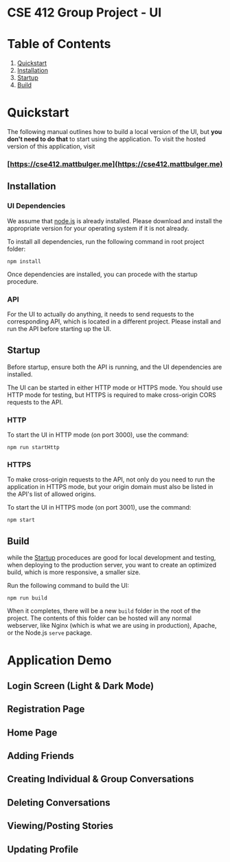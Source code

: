 # CSE 412 Group Project - UI

# Table of Contents
1) [Quickstart](#quickstart)
2) [Installation](#installation)
4) [Startup](#startup)
5) [Build](#build)

# Quickstart
The following manual outlines how to build a local version of the UI, but **you don't need to do that** to start using the application. To visit the hosted version of this application, visit 

### [https://cse412.mattbulger.me](https://cse412.mattbulger.me)

## Installation

### UI Dependencies
We assume that [node.js](https://nodejs.org/en/) is already installed. Please download and install the appropriate version for your operating system if it is not already.

To install all dependencies, run the following command in root project folder:

`npm install`

Once dependencies are installed, you can procede with the startup procedure.

### API
For the UI to actually do anything, it needs to send requests to the corresponding API, which is located in a different project. Please install and run the API before starting up the UI.

## Startup
Before startup, ensure both the API is running, and the UI dependencies are installed.

The UI can be started in either HTTP mode or HTTPS mode. You should use HTTP mode for testing, but HTTPS is required to make cross-origin CORS requests to the API.

### HTTP
To start the UI in HTTP mode (on port 3000), use the command:

`npm run startHttp`

### HTTPS
To make cross-origin requests to the API, not only do you need to run the application in HTTPS mode, but your origin domain must also be listed in the API's list of allowed origins.

To start the UI in HTTPS mode (on port 3001), use the command:

`npm start`

## Build
while the [Startup](#startup) proceduces are good for local development and testing, when deploying to the production server, you want to create an optimized build, which is more responsive, a smaller size.

Run the following command to build the UI:

`npm run build`

When it completes, there will be a new `build` folder in the root of the project. The contents of this folder can be hosted will any normal webserver, like Nginx (which is what we are using in production), Apache, or the Node.js `serve` package.

# Application Demo
## Login Screen (Light & Dark Mode)


## Registration Page


## Home Page


## Adding Friends


## Creating Individual & Group Conversations


## Deleting Conversations


## Viewing/Posting Stories


## Updating Profile
